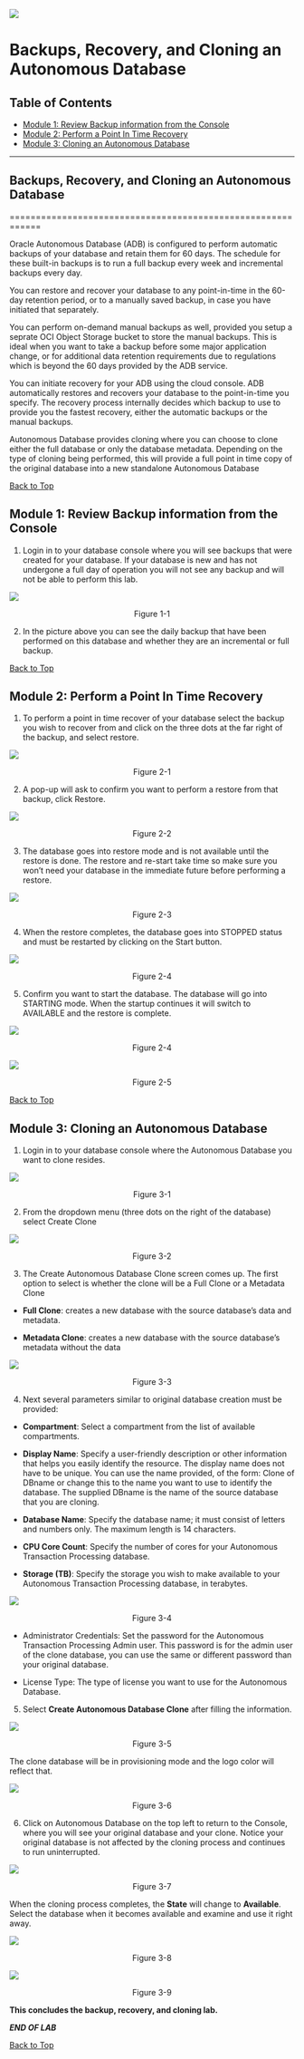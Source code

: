 ![](./media/adbtitle.png)
# Backups, Recovery, and Cloning an Autonomous Database

## Table of Contents

- [Module 1: Review Backup information from the Console](#module-1--review-backup-information-from-the-console)
- [Module 2: Perform a Point In Time Recovery](#module-2--perform-a-point-in-time-recovery)
- [Module 3: Cloning an Autonomous Database](#module-3--cloning-an-autonomous-database)

***** 

## Backups, Recovery, and Cloning an Autonomous Database
============================================================

Oracle Autonomous Database (ADB) is configured to perform automatic backups of
your database and retain them for 60 days. The schedule for these built-in
backups is to run a full backup every week and incremental backups every day.

You can restore and recover your database to any point-in-time in the 60-day
retention period, or to a manually saved backup, in case you have initiated that
separately.

You can perform on-demand manual backups as well, provided you setup a seprate
OCI Object Storage bucket to store the manual backups. This is ideal when you
want to take a backup before some major application change, or for additional
data retention requirements due to regulations which is beyond the 60 days
provided by the ADB service.

You can initiate recovery for your ADB using the cloud console. ADB
automatically restores and recovers your database to the point-in-time you
specify. The recovery process internally decides which backup to use to provide
you the fastest recovery, either the automatic backups or the manual backups.

Autonomous Database provides cloning where you can choose to clone either the
full database or only the database metadata. Depending on the type of cloning
being performed, this will provide a full point in time copy of the original
database into a new standalone Autonomous Database

[Back to Top](#table-of-contents)

## Module 1: Review Backup information from the Console

1. Login in to your database console where you will see backups that were
    created for your database. If your database is new and has not undergone a
    full day of operation you will not see any backup and will not be able to
    perform this lab.

![](media/7a107bb9d4933a91757f5720ef4e6e56.png)
<p align="center">Figure 1-1</p>

2. In the picture above you can see the daily backup that have been performed
    on this database and whether they are an incremental or full backup. 

[Back to Top](#table-of-contents)
    
## Module 2: Perform a Point In Time Recovery

1. To perform a point in time recover of your database select the backup you wish
    to recover from and click on the three dots at the far right of the backup,
    and select restore.

![](media/4167347b2b1b48e7b1328e64b1d89fde.png)
<p align="center">Figure 2-1</p>

2. A pop-up will ask to confirm you want to perform a restore from that backup,
    click Restore.

![](media/3b5e0cab0db032290c4e6733e09bdf63.png)
<p align="center">Figure 2-2</p>

3. The database goes into restore mode and is not available until the restore
    is done. The restore and re-start take time so make sure you won’t need your
    database in the immediate future before performing a restore.

![](media/dc1f1f3bf82e54dbbe4f20c464a7202e.png)
<p align="center">Figure 2-3</p>

4. When the restore completes, the database goes into STOPPED status and must
    be restarted by clicking on the Start button.

![](media/dc72e6224e7ab9738118a940d648bf08.png)
<p align="center">Figure 2-4</p>

5. Confirm you want to start the database. The database will go into STARTING
    mode. When the startup continues it will switch to AVAILABLE and the restore
    is complete.

![](media/d7fa5abbe58194529d1353015e13dfc2.png)
<p align="center">Figure 2-4</p>

![](media/f900886cffab7081cc16edb017720eb6.png)
<p align="center">Figure 2-5</p>

[Back to Top](#table-of-contents)

 ## Module 3: Cloning an Autonomous Database

1. Login in to your database console where the Autonomous Database you want to
    clone resides.

![](media/b93dac15864e372ba2a9d0897c4ea09d.png)
<p align="center">Figure 3-1</p>

2. From the dropdown menu (three dots on the right of the database) select
    Create Clone

![](media/05ec970822b6431a7543c420130ed44f.png)
<p align="center">Figure 3-2</p>

3. The Create Autonomous Database Clone screen comes up. The first option to
    select is whether the clone will be a Full Clone or a Metadata Clone

-   **Full Clone**: creates a new database with the source database’s data and
    metadata.

-   **Metadata Clone**: creates a new database with the source database’s
    metadata without the data

![](media/961a2b416629173ade69dae8f3e99b4e.png)
<p align="center">Figure 3-3</p>

4. Next several parameters similar to original database creation must be
    provided:

-   **Compartment**: Select a compartment from the list of available
    compartments.

-   **Display Name**: Specify a user-friendly description or other information
    that helps you easily identify the resource. The display name does not have
    to be unique. You can use the name provided, of the form: Clone of DBname or
    change this to the name you want to use to identify the database. The
    supplied DBname is the name of the source database that you are cloning.

-   **Database Name**: Specify the database name; it must consist of letters and
    numbers only. The maximum length is 14 characters.

-   **CPU Core Count**: Specify the number of cores for your Autonomous
    Transaction Processing database.

-   **Storage (TB)**: Specify the storage you wish to make available to your
    Autonomous Transaction Processing database, in terabytes.

![](media/9706dcb5ae32829651a5eeca40b875a5.png)
<p align="center">Figure 3-4</p>

-   Administrator Credentials: Set the password for the Autonomous Transaction
    Processing Admin user. This password is for the admin user of the clone
    database, you can use the same or different password than your original
    database.

-   License Type: The type of license you want to use for the Autonomous
    Database.

5. Select **Create Autonomous Database Clone** after filling the information.

![](media/51a6ea1fd83874b52915b53e75845c4f.png)
<p align="center">Figure 3-5</p>

The clone database will be in provisioning mode and the logo color will
    reflect that.

![](media/41bea0ad6930cf7ce5bec730b68b6bcd.png)
<p align="center">Figure 3-6</p>

6. Click on Autonomous Database on the top left to return to the Console, where
    you will see your original database and your clone. Notice your original
    database is not affected by the cloning process and continues to run
    uninterrupted.

![](media/78022182cb513aa87124e1a91b607750.png)
<p align="center">Figure 3-7</p>

When the cloning process completes, the **State** will change to     **Available**. Select the database when it becomes available and examine and     use it right away.

![](media/5871983748ae7bc624c301ed862ef111.png)
<p align="center">Figure 3-8</p>

![](media/085e2f9db8e60cc18b4e82922927b756.png)
<p align="center">Figure 3-9</p>

**This concludes the backup, recovery, and cloning lab.**

***END OF LAB***

[Back to Top](#table-of-contents) 
